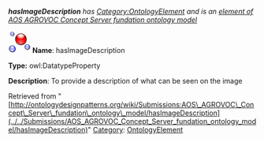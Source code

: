 ___hasImageDescription__ has [Category:OntologyElement](../../Category/OntologyElement "Category:OntologyElement") and is an [element of](../../Property/ElementOf "Property:ElementOf") [AOS AGROVOC Concept Server fundation ontology model](../../Submissions/AOS_AGROVOC_Concept_Server_fundation_ontology_model "Submissions:AOS AGROVOC Concept Server fundation ontology model")_


  




[![DatatypeProperty](../../images/thumb/a/a5/DatatypeProperty.gif/45px-DatatypeProperty.gif)](../../Image/DatatypeProperty.gif "DatatypeProperty")
__Name__: hasImageDescription 


__Type:__ owl:DatatypeProperty 


__Description__: To provide a description of what can be seen on the image 





Retrieved from "[http://ontologydesignpatterns.org/wiki/Submissions:AOS\_AGROVOC\_Concept\_Server\_fundation\_ontology\_model/hasImageDescription](../../Submissions/AOS_AGROVOC_Concept_Server_fundation_ontology_model/hasImageDescription)"
 [Category](http://ontologydesignpatterns.org/wiki/Special:Categories "Special:Categories"): [OntologyElement](../../Category/OntologyElement "Category:OntologyElement")